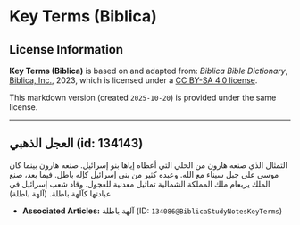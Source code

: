 # Key Terms (Biblica)

## License Information

**Key Terms (Biblica)** is based on and adapted from: _Biblica Bible Dictionary_, [Biblica, Inc.](https://www.biblica.com/), 2023, which is licensed under a [CC BY-SA 4.0 license](https://creativecommons.org/licenses/by-sa/4.0/legalcode.en).

This markdown version (created `2025-10-20`) is provided under the same license.



--------------------------------

## العجل الذهبي (id: 134143)

التمثال الذي صنعه هارون من الحلي التي أعطاه إياها بنو إسرائيل. صنعه هارون بينما كان موسى على جبل سيناء مع الله. وعبده كثير من بني إسرائيل كإله باطل. فيما بعد، صنع الملك يربعام ملك المملكة الشمالية تماثيل معدنية للعجول. وقاد شعب إسرائيل في عبادتها كآلهة باطلة. (آلهة باطلة)

* **Associated Articles:** آلهة باطلة (ID: `134086@BiblicaStudyNotesKeyTerms`)

